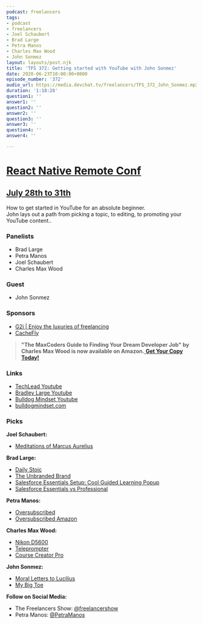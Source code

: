 ```yaml
---
podcast: freelancers
tags:
- podcast
- freelancers
- Joel Schaubert
- Brad Large
- Petra Manos
- Charles Max Wood
- John Sonmez
layout: layouts/post.njk
title: 'TFS 372: Getting started with YouTube with John Sonmez'
date: 2020-06-23T10:00:00+0000
episode_number: '372'
audio_url: https://media.devchat.tv/freelancers/TFS_372_John_Sonmez.mp3
duration: '1:18:28'
question1: ''
answer1: ''
question2: ''
answer2: ''
question3: ''
answer3: ''
question4: ''
answer4: ''

---
```

# [React Native Remote Conf](https://reactnativeremoteconf.com/)

## [July 28th to 31th](https://reactnativeremoteconf.com/)

How to get started in YouTube for an absolute beginner.  
John lays out a path from picking a topic, to editing, to promoting your YouTube content..

### **Panelists**

* Brad Large
* Petra Manos
* Joel Schaubert
* Charles Max Wood

### **Guest**

* John Sonmez

### **Sponsors**

* [G2i | Enjoy the luxuries of freelancing](https://www.g2i.co/?utm_source=Freelancers_Show&utm_medium=Podcast&utm_campaign=DevChat)
* [CacheFly](https://www.cachefly.com/)

> **"The MaxCoders Guide to Finding Your Dream Developer Job" by Charles Max Wood is now available on Amazon.**[ **Get Your Copy Today!**](https://www.amazon.com/gp/product/B081MBL5C9/ref=as_li_ss_tl?ie=UTF8&linkCode=sl1&tag=devchattv-20&linkId=9d61363241636e2546ef46abba198746&language=en_US)

### **Links**

* [TechLead Youtube](https://www.youtube.com/channel/UC4xKdmAXFh4ACyhpiQ_3qBw)
* [Bradley Large Youtube](https://www.youtube.com/channel/UCVQYHv4lkfZLO6TUyWI_elg)
* [Bulldog Mindset Youtube](https://www.youtube.com/user/jsonmez)
* [bulldogmindset.com](https://bulldogmindset.com/)

### **Picks**

**Joel Schaubert:**

* [Meditations of Marcus Aurelius](https://www.amazon.com/dp/B000FC1JAI/ref=dp-kindle-redirect?_encoding=UTF8&btkr=1)

**Brad Large:**

* [Daily Stoic](https://dailystoic.com/)
* [The Unbranded Brand](https://theunbrandedbrand.com/)
* [Salesforce Essentials Setup: Cool Guided Learning Popup](https://www.youtube.com/watch?v=SFdexlUiGKs)
* [Salesforce Essentials vs Professional](https://www.youtube.com/watch?v=eCovGYDsg6U&feature=youtu.be)

**Petra Manos:**

* [Oversubscribed](https://www.audible.com.au/pd/Oversubscribed-Audiobook/B013KC5YG4?source_code=M2MORSH051016002X&ipRedirectOverride=true&gclid=EAIaIQobChMIhcWmqrnS6QIVO8EWBR0mOg1pEAQYASABEgItZPD_BwE&gclsrc=aw.ds)
* [Oversubscribed Amazon](https://www.amazon.com.au/Oversubscribed-How-People-Lining-Business-ebook/dp/B00TXOR9IU/ref=sr_1_2?dchild=1&keywords=oversubscribed&qid=1590527880&sr=8-2)

**Charles Max Wood:**

* [Nikon D5600](https://amzn.to/2Xy1BAT)
* [Teleprompter](https://amzn.to/2ZGp8CC)
* [Course Creator Pro](https://devchat.tv/ccp)

**John Sonmez:**

* [Moral Letters to Lucilius](https://en.wikisource.org/wiki/Moral_letters_to_Lucilius)
* [My Big Toe](https://www.amazon.com/My-Big-TOE-Complete-Trilogy/dp/0972509461/ref=sr_1_1?dchild=1&keywords=my+big+toe&qid=1590527800&sr=8-1)

**Follow on Social Media:**

* The Freelancers Show: [@freelancershow](https://twitter.com/freelancershow)
* Petra Manos: [@PetraManos](https://twitter.com/PetraManos)